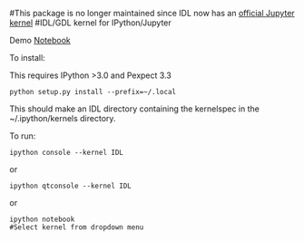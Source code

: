 #This package is no longer maintained since IDL now has an [official Jupyter kernel](https://www.harrisgeospatial.com/docs/IDL_Kernel.html)
#IDL/GDL kernel for IPython/Jupyter

Demo [Notebook](http://nbviewer.ipython.org/github/lstagner/idl_kernel/blob/master/demo.ipynb)

To install:

This requires IPython >3.0 and Pexpect 3.3

```
python setup.py install --prefix=~/.local
```

This should make an IDL directory containing the kernelspec in the ~/.ipython/kernels directory.

To run:
``` 
ipython console --kernel IDL 
```
or
```
ipython qtconsole --kernel IDL
```
or 
```
ipython notebook 
#Select kernel from dropdown menu
```


